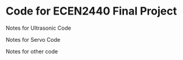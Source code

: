 # Code for ECEN2440 Final Project 
Notes for Ultrasonic Code 


Notes for Servo Code 

Notes for other code
